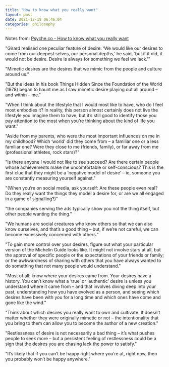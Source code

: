 ```yaml
---
title: "How to know what you really want"
layout: post
date: 2021-12-18 06:46:04
categories: philosophy
---
```


Notes from: [Psyche.co - How to know what you really want](https://psyche.co/guides/how-to-know-what-you-really-want-and-be-free-from-mimetic-desire)

"Girard realised one peculiar feature of desire: ‘We would like our desires to come from our deepest selves, our personal depths,’ he said, ‘but if it did, it would not be desire. Desire is always for something we feel we lack.’"

"Mimetic desires are the desires that we mimic from the people and culture around us."

"But the ideas in his book Things Hidden Since the Foundation of the World (1978) began to haunt me as I saw mimetic desire playing out all around – and within – me."

"When I think about the lifestyle that I would most like to have, who do I feel most embodies it? In reality, this person almost certainly does not live the lifestyle you imagine them to have, but it’s still good to identify those you pay attention to the most when you’re thinking about the kind of life you want."

"Aside from my parents, who were the most important influences on me in my childhood? Which ‘world’ did they come from – a familiar one or a less familiar one? Were they close to me (friends, family), or far away from me (professional athletes, rock stars)?"

"Is there anyone I would not like to see succeed? Are there certain people whose achievements make me uncomfortable or self-conscious? This is the first clue that they might be a ‘negative model of desire’ – ie, someone you are constantly measuring yourself against."

"(When you’re on social media, ask yourself: Are these people even real? Do they really want the things they model a desire for, or are we all engaged in a game of signalling?)"

"the companies serving the ads typically show you not the thing itself, but other people wanting the thing."

"We humans are social creatures who know others so that we can also know ourselves, and that’s a good thing – but, if we’re not careful, we can become excessively concerned with others."

"To gain more control over your desires, figure out what your particular version of the Michelin Guide looks like. It might not involve stars at all, but the approval of specific people or the expectations of your friends or family; or the awkwardness of sharing with others that you have always wanted to do something that not many people would understand."

"Most of all: know where your desires came from. Your desires have a history. You can’t know what a ‘true’ or ‘authentic’ desire is unless you understand where it came from – and that involves diving deep into your past, understanding how you have evolved as a person, and seeing which desires have been with you for a long time and which ones have come and gone like the wind."

"Think about which desires you really want to own and cultivate. It doesn’t matter whether they were originally mimetic or not – the intentionality that you bring to them can allow you to become the author of a new creation."

"Restlessness of desire is not necessarily a bad thing – it’s what pushes people to seek more – but a persistent feeling of restlessness could be a sign that the desires you are chasing lack the power to satisfy."

"It’s likely that if you can’t be happy right where you’re at, right now, then you probably won’t be happy anywhere."